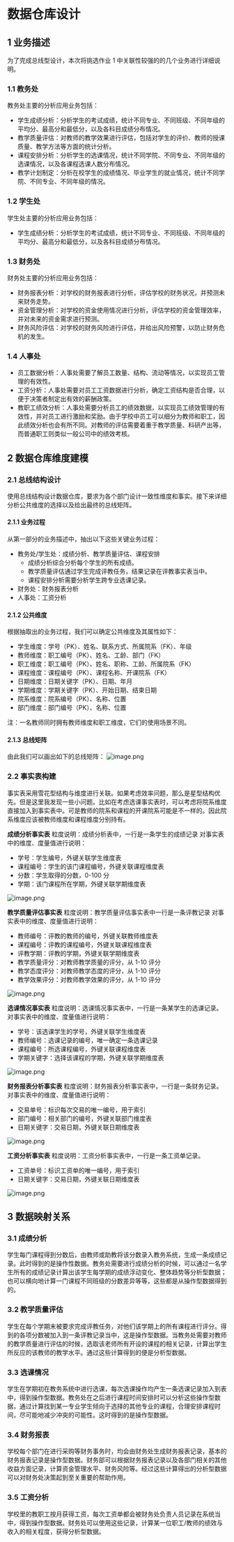 # 数据仓库设计
## 1 业务描述
为了完成总线型设计，本次将挑选作业 1 中关联性较强的的几个业务进行详细说明。
### 1.1 教务处
教务处主要的分析应用业务包括：
- 学生成绩分析：分析学生的考试成绩，统计不同专业、不同班级、不同年级的平均分、最高分和最低分，以及各科目成绩分布情况。
- 教学质量评估：对教师的教学效果进行评估，包括对学生的评价、教师的授课质量、教学方法等方面的统计分析。
- 课程安排分析：分析学生的选课情况，统计不同学院、不同专业、不同年级的选课情况，以及各课程选课人数分布情况。
- 教学计划制定：分析在校学生的成绩情况、毕业学生的就业情况，统计不同学院、不同专业、不同年级的情况。

### 1.2 学生处
学生处主要的分析应用业务包括：
- 学生成绩分析：分析学生的考试成绩，统计不同专业、不同班级、不同年级的平均分、最高分和最低分，以及各科目成绩分布情况。

### 1.3 财务处
财务处主要的分析应用业务包括：
- 财务报表分析：对学校的财务报表进行分析，评估学校的财务状况，并预测未来财务走势。
- 资金管理分析：对学校的资金使用情况进行分析，评估学校的资金管理效率，并对未来的资金需求进行预测。
- 财务风险评估：对学校的财务风险进行评估，并给出风险预警，以防止财务危机的发生。

### 1.4 人事处
- 员工数据分析：人事处需要了解员工数量、结构、流动等情况，以实现员工管理的有效性。
- 工资分析：人事处需要对员工工资数据进行分析，确定工资结构是否合理，以便于决策者制定出有效的薪酬政策。
- 教职工绩效分析：人事处需要分析员工的绩效数据，以实现员工绩效管理的有效性，并对员工进行激励和奖励。由于学校中员工可以细分为教师和职工，因此绩效分析也会有所不同。对教师的评估需要着重于教学质量、科研产出等，而普通职工则类似一般公司中的绩效考核。

## 2 数据仓库维度建模
### 2.1 总线结构设计
使用总线结构设计数据仓库，要求为各个部门设计一致性维度和事实。接下来详细分析公共维度的选择以及给出最终的总线矩阵。

#### 2.1.1 业务过程
从第一部分的业务描述中，抽出以下这些关键业务过程：
- 教务处/学生处：成绩分析、教学质量评估、课程安排
	- 成绩分析综合分析每个学生的所有成绩。
	- 教学质量评估通过学生完成评教任务，结果记录在评教事实表当中。
	- 课程安排分析需要分析学生跨专业选课记录。
- 财务处：财务报表分析
- 人事处：工资分析

#### 2.1.2 公共维度
根据抽取出的业务过程，我们可以确定公共维度及其属性如下：
- 学生维度：学号（PK）、姓名、联系方式、所属院系（FK）、年级
- 教师维度：职工编号（PK）、姓名、工龄、部门（FK）
- 职工维度：职工编号（PK）、姓名、职称、工龄、所属院系（FK）
- 课程维度：课程编号（PK）、课程名称、开课院系（FK）
- 日期维度：日期关键字（PK）、日期、年月
- 学期维度：学期关键字（PK）、开始日期、结束日期
- 院系维度：院系编号（PK）、名称、位置
- 部门维度：部门编号（PK）、名称、位置

注：一名教师同时拥有教师维度和职工维度，它们的使用场景不同。

#### 2.1.3 总线矩阵
由此我们可以画出如下的总线矩阵：
![image.png](https://s2.loli.net/2023/02/14/ZNavK15EQFGODrB.png)



### 2.2 事实表构建
事实表采用雪花型结构与维度进行关联。如果考虑效率问题，那么是星型结构优先。但是这里我发现一些小问题。比如在考虑选课事实表时，可以考虑将院系维度直接加入到事实表中。可是教师的院系和课程的开课院系可能是不一样的。因此院系维度应该被教师维度和课程维度分别持有。

**成绩分析事实表**
粒度说明：成绩分析表中，一行是一条学生的成绩记录
对事实表中的维度、度量值进行说明：
- 学号：学生编号，外键关联学生维度表
- 课程编号：学生的该门课程编号，外键关联课程维度表
- 分数：学生取得的分数，0-100 分
- 学期：该门课程所在学期，外键关联学期维度表

![image.png](https://s2.loli.net/2023/02/14/1mB3WadxzOnrfTy.png)

**教学质量评估事实表**
粒度说明：教学质量评估事实表中一行是一条评教记录
对事实表中的维度、度量值进行说明：
- 教师编号：评教的教师的编号，外键关联教师维度表
- 课程编号：评教的课程编号，外键关联课程维度表
- 评教学期：评教的学期，外键关联学期维度表
- 教学质量评分：对教师教学质量的评分，从 1-10 评分
- 教学态度评分：对教师教学态度的评分，从 1-10 评分
- 教学效果评分：对教师教学效果的评分，从 1-10 评分

![image.png](https://s2.loli.net/2023/02/14/B51WT4FGx6idJCg.png)

**选课情况事实表**
粒度说明：选课情况事实表中，一行是一条某学生的选课记录。
对事实表中的维度、度量值进行说明：
- 学号：该选课学生的学号，外键关联学生维度表
- 教师编号：选课记录的编号，唯一确定一条选课记录
- 课程编号：所选课程编号，外键关联课程维度表
- 学期关键字：选择该课程的学期，外键关联学期维度表

![image.png](https://s2.loli.net/2023/02/14/Ax1QaH2CT9bMIfV.png)

**财务报表分析事实表**
粒度说明：财务报表分析事实表中，一行是一条财务记录。
对事实表中的维度、度量值进行说明：
- 交易单号：标识每次交易的唯一编号，用于索引
- 部门编号：相关部门的编号，外键关联部门维度表
- 日期关键字：交易日期，外键关联日期维度表

![image.png](https://s2.loli.net/2023/02/14/j5FIBml7UZKDyVe.png)


**工资分析事实表**
粒度说明：工资分析事实表中，一行是一条工资单记录。
- 工资单号：标识工资单的唯一编号，用于索引
- 日期关键字：交易日期，外键关联日期维度表

![image.png](https://s2.loli.net/2023/02/14/g5d8BnXKCxPhRVc.png)

## 3 数据映射关系
### 3.1 成绩分析
学生每门课程得到分数后，由教师或助教将该分数录入教务系统，生成一条成绩记录。此时得到的是操作性数据。教务处需要进行成绩分析的时候，可以通过一名学生所有的成绩记录计算出该学生每学期的成绩浮动变化、整体趋势等分析型数据；也可以横向地计算一门课程不同班级的分数差异等等，这些都是从操作型数据得到的。

### 3.2 教学质量评估
学生在每个学期末被要求完成评教任务，对他们该学期上的所有课程进行评分。得到的各项分数被加入到一条评教记录当中，这是操作型数据。当教务处需要对教师的教学质量进行评估的时候，选取该老师所有开设的课程的相关记录，计算出学生所反应的该教师的教学水平。通过这些计算得到的便是分析型数据。

### 3.3 选课情况
学生在学期初在教务系统中进行选课，每次选课操作均产生一条选课记录加入到表中，得到操作型数据。教务处在之后进行课程时间安排时可以分析这些操作型数据，通过计算找到某一专业学生倾向于选择的其他专业的课程，合理安排课程时间，尽可能地减少冲突的可能性。这时得到的是操作型数据。

### 3.4 财务报表
学校每个部门在进行采购等财务事务时，均会由财务处生成财务报表记录，基本的财务报表记录是操作型数据。财务部可以根据财务报表记录以及各部门相关的其他收益方面记录，计算资金管理水平、财务风险等。经过这些计算得出的分析型数据可以对财务处决策起到至关重要的帮助作用。

### 3.5 工资分析
学校里的教职工按月获得工资，每次工资单都会被财务处负责人员记录在系统当中，得到操作型数据。财务处可以使用这些记录，计算某一位职工/教师的绩效与收入的相关程度，获得分析型数据。

